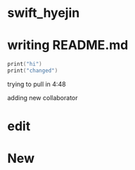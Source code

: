 # swift_hyejin



# writing README.md

```swift
print("hi")
print("changed")
```

trying to pull in 4:48


adding new collaborator

# edit

# New

